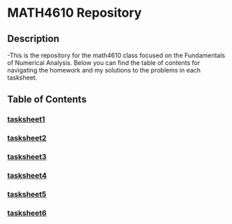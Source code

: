 # MATH4610 Repository

## Description
-This is the repository for the math4610 class focused on the Fundamentals of Numerical Analysis. Below you can find the table of contents for navigating the homework and my solutions to the problems in each tasksheet.

## Table of Contents 

### [tasksheet1](./tasksheets/homework1/tasksheet1.md)

### [tasksheet2](./tasksheets/homework2/tasksheet2.md)

### [tasksheet3](./tasksheets/homework3/tasksheet3.md)

### [tasksheet4](./tasksheets/homework4/tasksheet4.md)

### [tasksheet5](./tasksheets/homework5/tasksheet5.md)

### [tasksheet6](./tasksheets/homework6/tasksheet6.md)

